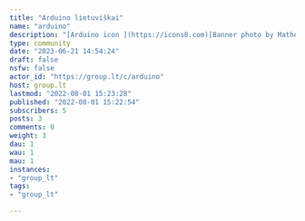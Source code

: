 ```yaml
---
title: "Arduino lietuviškai" 
name: "arduino"
description: "[Arduino icon ](https://icons8.com)[Banner photo by Mathew Schwartz on Unsplash](https://unsplash.com/s/photos/arduino?utm_source=unsplash&utm_medium=referral&utm_content=creditCopyText)"
type: community
date: "2023-06-21 14:54:24"
draft: false
nsfw: false
actor_id: "https://group.lt/c/arduino"
host: group.lt
lastmod: "2022-08-01 15:23:28"
published: "2022-08-01 15:22:54"
subscribers: 5
posts: 3
comments: 0
weight: 3
dau: 1
wau: 1
mau: 1
instances:
- "group_lt"
tags: 
- "group_lt"

---
```

